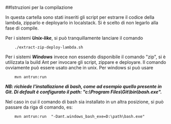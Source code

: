 
##Istruzioni per la compilazione

In questa cartella sono stati inseriti gli script per estrarre il codice della lambda, 
zipparlo e deployarlo in localstack.
Si è scelto di non legarlo alla fase di compile.

Per i sistemi ***Unix-like***, si può tranquillamente lanciare il comando

```
    ./extract-zip-deploy-lambda.sh
```

Per i sistemi ***Windows*** invece non essendo disponibile il comando "zip", si è utilizzata 
la build Ant per invocare gli script, zippare e deployare.
Il comando ovviamente può essere usato anche in unix.
Per windows si può usare

```
    mvn antrun:run
```

***NB: richiede l'installazione di bash, come ad esempio quello presente in Git.
Di default è configurato il path: "c:\Program Files\Git\bin\bash.exe".***

Nel caso in cui il comando di bash sia installato in un altra posizione, si può passare da riga di comando, es:

```
    mvn antrun:run  "-Dant.windows_bash_exe=D:\path\bash.exe"
```

